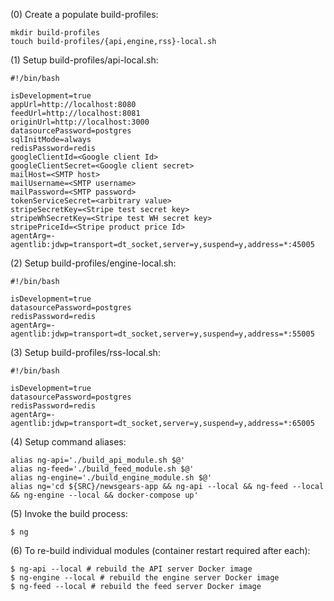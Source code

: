 (0) Create a populate build-profiles:

```
mkdir build-profiles 
touch build-profiles/{api,engine,rss}-local.sh
```

(1) Setup build-profiles/api-local.sh: 

```
#!/bin/bash

isDevelopment=true
appUrl=http://localhost:8080
feedUrl=http://localhost:8081
originUrl=http://localhost:3000
datasourcePassword=postgres
sqlInitMode=always
redisPassword=redis
googleClientId=<Google client Id>
googleClientSecret=<Google client secret>
mailHost=<SMTP host>
mailUsername=<SMTP username>
mailPassword=<SMTP password>
tokenServiceSecret=<arbitrary value>
stripeSecretKey=<Stripe test secret key>
stripeWhSecretKey=<Stripe test WH secret key>
stripePriceId=<Stripe product price Id>
agentArg=-agentlib:jdwp=transport=dt_socket,server=y,suspend=y,address=*:45005
```

(2) Setup build-profiles/engine-local.sh: 

```
#!/bin/bash

isDevelopment=true
datasourcePassword=postgres
redisPassword=redis
agentArg=-agentlib:jdwp=transport=dt_socket,server=y,suspend=y,address=*:55005
```

(3) Setup build-profiles/rss-local.sh: 

```
#!/bin/bash

isDevelopment=true
datasourcePassword=postgres
redisPassword=redis
agentArg=-agentlib:jdwp=transport=dt_socket,server=y,suspend=y,address=*:65005
```

(4) Setup command aliases: 

```
alias ng-api='./build_api_module.sh $@'
alias ng-feed='./build_feed_module.sh $@'
alias ng-engine='./build_engine_module.sh $@'
alias ng='cd ${SRC}/newsgears-app && ng-api --local && ng-feed --local && ng-engine --local && docker-compose up'
```

(5) Invoke the build process: 

```
$ ng
```

(6) To re-build individual modules (container restart required after each): 

```
$ ng-api --local # rebuild the API server Docker image 
$ ng-engine --local # rebuild the engine server Docker image 
$ ng-feed --local # rebuild the feed server Docker image 
```
